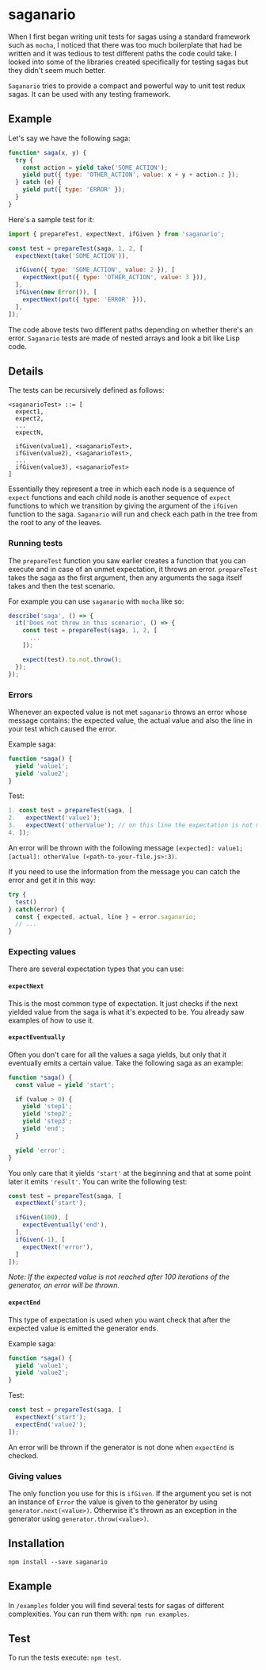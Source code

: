 # saganario

When I first began writing unit tests for sagas using a standard framework such as `mocha`, I noticed
that there was too much boilerplate that had be written and it was tedious to test different paths the code could take. I looked into some of the libraries created specifically for testing sagas but they didn't seem much better.

`Saganario` tries to provide a compact and powerful way to unit test redux sagas. It can be used with any testing framework.

## Example

Let's say we have the following saga:

```javascript
function* saga(x, y) {
  try {
    const action = yield take('SOME_ACTION');
    yield put({ type: 'OTHER_ACTION', value: x + y + action.z });
  } catch (e) {
    yield put({ type: 'ERROR' });
  }
}
```

Here's a sample test for it:

```javascript
import { prepareTest, expectNext, ifGiven } from 'saganario';

const test = prepareTest(saga, 1, 2, [
  expectNext(take('SOME_ACTION')),

  ifGiven({ type: 'SOME_ACTION', value: 2 }), [
    expectNext(put({ type: 'OTHER_ACTION', value: 3 })),
  ],
  ifGiven(new Error()), [
    expectNext(put({ type: 'ERROR' })),
  ],
]);
```

The code above tests two different paths depending on whether there's an error.
`Saganario` tests are made of nested arrays and look a bit like Lisp code.

## Details

The tests can be recursively defined as follows:

```
<saganarioTest> ::= [
  expect1,
  expect2,
  ...
  expectN,

  ifGiven(value1), <saganarioTest>,
  ifGiven(value2), <saganarioTest>,
  ...
  ifGiven(value3), <saganarioTest>
]
```

Essentially they represent a tree in which each node is a sequence of `expect` functions and each child node is another sequence of `expect` functions to which we transition by giving the argument of the `ifGiven` function to the saga. `Saganario` will run and check each path in the tree from the root to any of the leaves.

### Running tests

The `prepareTest` function you saw earlier creates a function that you can execute and in case of an unmet expectation, it throws an error. `prepareTest` takes the saga as the first argument, then any arguments the saga itself takes and then the test scenario.

For example you can use `saganario` with `mocha` like so:

```javascript
describe('saga', () => {
  it('Does not throw in this scenario', () => {
    const test = prepareTest(saga, 1, 2, [
      ...
    ]);

    expect(test).to.not.throw();
  });
});
```

### Errors

Whenever an expected value is not met `saganario` throws an error whose message contains: the expected value, the actual value and also the line in your test which caused the error.

Example saga:

```javascript
function *saga() {
  yield 'value1';
  yield 'value2';
}
```

Test:

```javascript
1. const test = prepareTest(saga, [
2.   expectNext('value1');
3.   expectNext('otherValue'); // on this line the expectation is not met
4. ]);
```

An error will be thrown with the following message `[expected]: value1; [actual]: otherValue (<path-to-your-file.js>:3)`.

If you need to use the information from the message you can catch the error and get it in this way:

```javascript
try {
  test()
} catch(error) {
  const { expected, actual, line } = error.saganario;
  // ...
}
```

### Expecting values

There are several expectation types that you can use:

#### `expectNext`

This is the most common type of expectation. It just checks if the next yielded value from the saga is what it's expected to be. You already saw examples of how to use it.

#### `expectEventually`

Often you don't care for all the values a saga yields, but only that it eventually emits a certain value. Take the following saga as an example:

```javascript
function *saga() {
  const value = yield 'start';

  if (value > 0) {
    yield 'step1';
    yield 'step2';
    yield 'step3';
    yield 'end';
  }

  yield 'error';
}
```
You only care that it yields `'start'` at the beginning and that at some point later it emits `'result'`. You can write the following test:

```javascript
const test = prepareTest(saga, [
  expectNext('start');

  ifGiven(100), [
    expectEventually('end'),
  ],
  ifGiven(-1), [
    expectNext('error'),
  ]
]);
```

*Note: If the expected value is not reached after 100 iterations of the generator, an error will be thrown.*

#### `expectEnd`

This type of expectation is used when you want check that after the expected value is emitted the generator ends.

Example saga:

```javascript
function *saga() {
  yield 'value1';
  yield 'value2';
}
```

Test:

```javascript
const test = prepareTest(saga, [
  expectNext('start');
  expectEnd('value2');
]);
```

An error will be thrown if the generator is not done when `expectEnd` is checked.

### Giving values

The only function you use for this is `ifGiven`. If the argument you set is not an instance of `Error` the value is given to the generator by using `generator.next(<value>)`. Otherwise it's thrown as an exception in the generator using `generator.throw(<value>)`.

## Installation

`npm install --save saganario`

## Example

In `/examples` folder you will find several tests for sagas of different complexities. You can run them with: `npm run examples`.

## Test

To run the tests execute: `npm test`.
